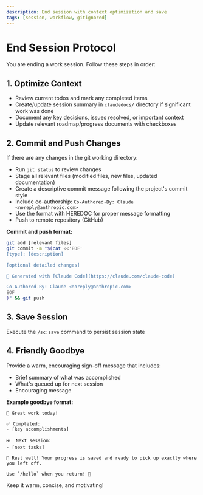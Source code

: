 ```yaml
---
description: End session with context optimization and save
tags: [session, workflow, gitignored]
---
```


# End Session Protocol

You are ending a work session. Follow these steps in order:

## 1. Optimize Context
- Review current todos and mark any completed items
- Create/update session summary in `claudedocs/` directory if significant work was done
- Document any key decisions, issues resolved, or important context
- Update relevant roadmap/progress documents with checkboxes

## 2. Commit and Push Changes
If there are any changes in the git working directory:
- Run `git status` to review changes
- Stage all relevant files (modified files, new files, updated documentation)
- Create a descriptive commit message following the project's commit style
- Include co-authorship: `Co-Authored-By: Claude <noreply@anthropic.com>`
- Use the format with HEREDOC for proper message formatting
- Push to remote repository (GitHub)

**Commit and push format:**
```bash
git add [relevant files]
git commit -m "$(cat <<'EOF'
[type]: [description]

[optional detailed changes]

🤖 Generated with [Claude Code](https://claude.com/claude-code)

Co-Authored-By: Claude <noreply@anthropic.com>
EOF
)" && git push
```

## 3. Save Session
Execute the `/sc:save` command to persist session state

## 4. Friendly Goodbye
Provide a warm, encouraging sign-off message that includes:
- Brief summary of what was accomplished
- What's queued up for next session
- Encouraging message

**Example goodbye format:**
```
🎉 Great work today!

✅ Completed:
- [key accomplishments]

⏭️  Next session:
- [next tasks]

🌙 Rest well! Your progress is saved and ready to pick up exactly where you left off.

Use `/hello` when you return! 👋
```

Keep it warm, concise, and motivating!
